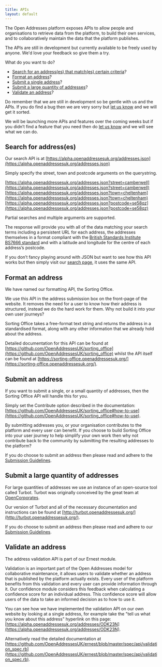 ```yaml
---
title: APIs
layout: default
---
```


The Open Addresses platform exposes APIs to allow people and organisations to retrieve data from the platform, to build their own services, and to collaboratively maintain the data that the platform publishes.

The APIs are still in development but currently available to be freely used by anyone. We'd love your feedback so give them a try.

What do you want to do?

* <a href='#search'>Search for an address(es) that match(es) certain criteria</a>?
* <a href='#sortingoffice'>Format an address</a>?
* <a href='#submitone'>Submit a single address</a>?
* <a href='#submitmany'>Submit a large quantity of addresses</a>?
* <a href='#validate'>Validate an address</a>?

Do remember that we are still in development so be gentle with us and the APIs. If you do find a bug then we are very sorry but [let us know](https://github.com/OpenAddressesUK/forum) and we will get it sorted.

We will be launching more APIs and features over the coming weeks but if you didn’t find a feature that you need then do [let us know](https://github.com/OpenAddressesUK/forum) and we will see what we can do.

<h2 id='search'>Search for address(es)</h2>

Our search API is at [https://alpha.openaddressesuk.org/addresses.json](https://alpha.openaddressesuk.org/addresses.json)

Simply specify the street, town and postcode arguments on the querystring. 

[https://alpha.openaddressesuk.org/addresses.json?street=camberwell](https://alpha.openaddressesuk.org/addresses.json?street=camberwell)
[https://alpha.openaddressesuk.org/addresses.json?town=cheltenham](https://alpha.openaddressesuk.org/addresses.json?town=cheltenham)
[https://alpha.openaddressesuk.org/addresses.json?postcode=se58qz](https://alpha.openaddressesuk.org/addresses.json?postcode=se58qz)

Partial searches and multiple arguments are supported.

The response will provide you with all of the data matching your search terms including a persistent URL for each address, the addresses themselves in a format compliant with the [British Standards Institute BS7666 standard](http://www.bsigroup.co.uk/en-GB/about-bsi/media-centre/press-releases/2006/7/Standardize-the-referencing-and-addressing-of-geographical-objects/#.VOxowLDkfp4) and with a latitude and longitude for the centre of each address’s postcode.

If you don’t fancy playing around with JSON but want to see how this API works but then simply visit our [search page](https://alpha.openaddressesuk.org/addresses), it uses the same API.

<h2 id='sortingoffice'>Format an address</h2>

We have named our formatting API, the Sorting Office.

We use this API in the address submission box on the front-page of the website. It removes the need for a user to know how their address is structured, instead we do the hard work for them. Why not build it into your own user journeys?

Sorting Office takes a free-format text string and returns the address in a standardised format, along with any other information that we already hold about the address.

Detailed documentation for this API can be found at [https://github.com/OpenAddressesUK/sorting_office](https://github.com/OpenAddressesUK/sorting_office) whilst the API itself can be found at [https://sorting-office.openaddressesuk.org/](https://sorting-office.openaddressesuk.org/).

<h2 id='submitone'>Submit an address</h2>

If you want to submit a single, or a small quantity of addresses, then the Sorting Office API will handle this for you.

Simply set the Contribute option described in the documentation: [https://github.com/OpenAddressesUK/sorting_office#how-to-use](https://github.com/OpenAddressesUK/sorting_office#how-to-use).

By submitting addresses you, or your organisation contributes to the platform and every user can benefit. If you choose to build Sorting Office into your user journey to help simplify your own work then why not contribute back to the community by submitting the resulting addresses to the platform?

If you do choose to submit an address then please read and adhere to the [Submission Guidelines](https://github.com/OpenAddressesUK/sorting_office#subguidelines).

<h2 id='submitmany'>Submit a large quantity of addresses</h2>

For large quantities of addresses we use an instance of an open-source tool called Turbot. Turbot was originally conceived by the great team at [OpenCorporates](http://opencorporates.com/).

Our version of Turbot and all of the necessary documentation and instructions can be found at [http://turbot.openaddressesuk.org/](http://turbot.openaddressesuk.org/).

If you do choose to submit an address then please read and adhere to our [Submission Guidelines](https://github.com/OpenAddressesUK/sorting_office#subguidelines).

<h2 id='validate'>Validate an address</h2>

The address validation API is part of our Ernest module.

Validation is an important part of the Open Addresses model for collaborative maintenance, it allows users to validate whether an address that is published by the platform actually exists. Every user of the platform benefits from this validation and every user can provide information through it. Our confidence module considers this feedback when calculating a confidence score for an individual address. This confidence score will allow users of the data to take an informed decision as to how to use it.

You can see how we have implemented the validation API on our own website by looking at a single address, for example take the "tell us what you know about this address" hyperlink on this page: [https://alpha.openaddressesuk.org/addresses/ODK23N](https://alpha.openaddressesuk.org/addresses/ODK23N).

Alternatively read the detailed documentation at [https://github.com/OpenAddressesUK/ernest/blob/master/spec/api/validation_spec.rb](https://github.com/OpenAddressesUK/ernest/blob/master/spec/api/validation_spec.rb).
